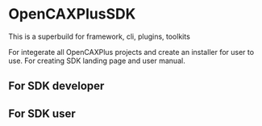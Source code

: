 # OpenCAXPlusSDK
This is a superbuild for framework, cli, plugins, toolkits

For integerate all OpenCAXPlus projects and create an installer for user to use.
For creating SDK landing page and user manual.

## For SDK developer

## For SDK user